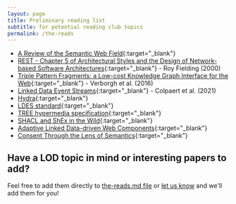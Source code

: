 ```yaml
---
layout: page
title: Preliminary reading list
subtitle: for potential reading club topics
permalink: /the-reads
---
```


- [A Review of the Semantic Web Field](https://cacm.acm.org/magazines/2021/2/250085-a-review-of-the-semantic-web-field/fulltext){:target="_blank"}
- [REST - Chapter 5 of Architectural Styles and the Design of Network-based Software Architectures](https://www.ics.uci.edu/~fielding/pubs/dissertation/rest_arch_style.htm){:target="_blank"} - Roy Fielding (2000)
- [Triple Pattern Fragments: a Low-cost Knowledge Graph Interface for the Web](https://linkeddatafragments.org/publications/jws2016.pdf){:target="_blank"} - Verborgh et al. (2016)
- [Linked Data Event Streams](https://link.springer.com/chapter/10.1007/978-3-030-74296-6_3){:target="_blank"} - Colpaert et al. (2021)
- [Hydra](https://www.hydra-cg.com/){:target="_blank"}
- [LDES standard](https://semiceu.github.io/LinkedDataEventStreams/){:target="_blank"}
- [TREE hypermedia specification](https://treecg.github.io/specification/){:target="_blank"}
- [SHACL and ShEx in the Wild](https://kashif-rabbani.github.io/publications/validatingshapes.pdf){:target="_blank"}
- [Adaptive Linked Data-driven Web Components](http://research.ld-r.org/papers/eswc2016_adaptive-linked-data-driven-web-components.pdf){:target="_blank"}
- [Consent Through the Lens of Semantics](http://www.semantic-web-journal.net/system/files/swj2751.pdf){:target="_blank"}

## Have a LOD topic in mind or interesting papers to add? 
Feel free to add them directly to [the-reads.md file](https://github.com/vliz-be-opsci/rtlp/blob/gh-pages/the-reads.markdown) or [let us know](mailto:opsci@vliz.be) and we'll add them for you!
